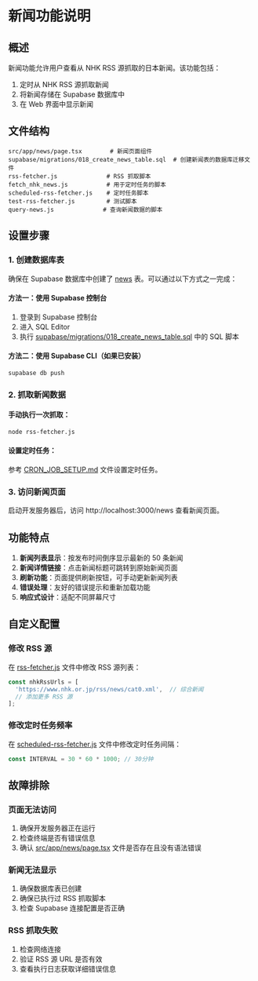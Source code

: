 # 新闻功能说明

## 概述

新闻功能允许用户查看从 NHK RSS 源抓取的日本新闻。该功能包括：

1. 定时从 NHK RSS 源抓取新闻
2. 将新闻存储在 Supabase 数据库中
3. 在 Web 界面中显示新闻

## 文件结构

```
src/app/news/page.tsx        # 新闻页面组件
supabase/migrations/018_create_news_table.sql  # 创建新闻表的数据库迁移文件
rss-fetcher.js              # RSS 抓取脚本
fetch_nhk_news.js           # 用于定时任务的脚本
scheduled-rss-fetcher.js    # 定时任务脚本
test-rss-fetcher.js         # 测试脚本
query-news.js              # 查询新闻数据的脚本
```

## 设置步骤

### 1. 创建数据库表

确保在 Supabase 数据库中创建了 [news](file:///Users/ai/%E6%9C%80%E5%90%8E%E7%89%88%E6%9C%AC/src/types/supabase.ts#L73-L80) 表。可以通过以下方式之一完成：

#### 方法一：使用 Supabase 控制台

1. 登录到 Supabase 控制台
2. 进入 SQL Editor
3. 执行 [supabase/migrations/018_create_news_table.sql](file:///Users/ai/%E6%9C%80%E5%90%8E%E7%89%88%E6%9C%AC/supabase/migrations/018_create_news_table.sql) 中的 SQL 脚本

#### 方法二：使用 Supabase CLI（如果已安装）

```bash
supabase db push
```

### 2. 抓取新闻数据

#### 手动执行一次抓取：

```bash
node rss-fetcher.js
```

#### 设置定时任务：

参考 [CRON_JOB_SETUP.md](file:///Users/ai/%E6%9C%80%E5%90%8E%E7%89%88%E6%9C%AC/CRON_JOB_SETUP.md) 文件设置定时任务。

### 3. 访问新闻页面

启动开发服务器后，访问 http://localhost:3000/news 查看新闻页面。

## 功能特点

1. **新闻列表显示**：按发布时间倒序显示最新的 50 条新闻
2. **新闻详情链接**：点击新闻标题可跳转到原始新闻页面
3. **刷新功能**：页面提供刷新按钮，可手动更新新闻列表
4. **错误处理**：友好的错误提示和重新加载功能
5. **响应式设计**：适配不同屏幕尺寸

## 自定义配置

### 修改 RSS 源

在 [rss-fetcher.js](file:///Users/ai/%E6%9C%80%E5%90%8E%E7%89%88%E6%9C%AC/rss-fetcher.js) 文件中修改 RSS 源列表：

```javascript
const nhkRssUrls = [
  'https://www.nhk.or.jp/rss/news/cat0.xml',  // 综合新闻
  // 添加更多 RSS 源
];
```

### 修改定时任务频率

在 [scheduled-rss-fetcher.js](file:///Users/ai/%E6%9C%80%E5%90%8E%E7%89%88%E6%9C%AC/scheduled-rss-fetcher.js) 文件中修改定时任务间隔：

```javascript
const INTERVAL = 30 * 60 * 1000; // 30分钟
```

## 故障排除

### 页面无法访问

1. 确保开发服务器正在运行
2. 检查终端是否有错误信息
3. 确认 [src/app/news/page.tsx](file:///Users/ai/%E6%9C%80%E5%90%8E%E7%89%88%E6%9C%AC/src/app/news/page.tsx) 文件是否存在且没有语法错误

### 新闻无法显示

1. 确保数据库表已创建
2. 确保已执行过 RSS 抓取脚本
3. 检查 Supabase 连接配置是否正确

### RSS 抓取失败

1. 检查网络连接
2. 验证 RSS 源 URL 是否有效
3. 查看执行日志获取详细错误信息